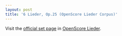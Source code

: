 ```yaml
---
layout: post
title: '6 Lieder, Op.25 (OpenScore Lieder Corpus)'
---
```


Visit the [official set page] in [OpenScore Lieder].

[official set page]: https://musescore.com/openscore-lieder-corpus/sets/5109143
[OpenScore Lieder]: https://musescore.com/openscore-lieder-corpus

